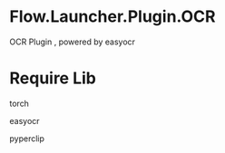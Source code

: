 # Flow.Launcher.Plugin.OCR
OCR Plugin , powered by easyocr

# Require Lib
torch

easyocr

pyperclip

